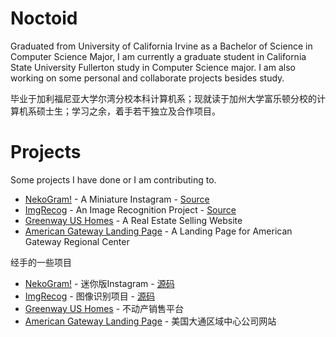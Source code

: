 # Noctoid

Graduated from University of California Irvine as a Bachelor of Science in Computer Science Major, I am currently a graduate student in California State University Fullerton study in Computer Science major. I am also working on some personal and collaborate projects besides study.

毕业于加利福尼亚大学尔湾分校本科计算机系；现就读于加州大学富乐顿分校的计算机系硕士生；学习之余，着手若干独立及合作项目。

# Projects
Some projects I have done or I am contributing to.

* [NekoGram!](http://www.nekogram.com/) - A Miniature Instagram - [Source](https://github.com/noctoid/nekogram)
* [ImgRecog](http://recognition.noctoid.com/) - An Image Recognition Project - [Source](https://github.com/noctoid/ImgRecog)
* [Greenway US Homes](http://www.greenwayushomes.com/) - A Real Estate Selling Website
* [American Gateway Landing Page](https://www.agrcusa.com/) - A Landing Page for American Gateway Regional Center

经手的一些项目

* [NekoGram!](http://www.nekogram.com/) - 迷你版Instagram - [源码](https://github.com/noctoid/nekogram)
* [ImgRecog](http://recognition.noctoid.com/) - 图像识别项目 - [源码](https://github.com/noctoid/ImgRecog)
* [Greenway US Homes](http://www.greenwayushomes.com/) - 不动产销售平台
* [American Gateway Landing Page](https://www.agrcusa.com/) - 美国大通区域中心公司网站
